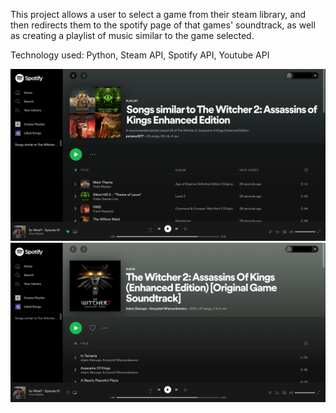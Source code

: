 This project allows a user to select a game from their steam library, and then redirects them to the spotify page of that games' soundtrack, as well as creating a 
playlist of music similar to the game selected.

Technology used: Python, Steam API, Spotify API, Youtube API

![OST of game](SC1.png)
![Similar playlist](SC2.png)
